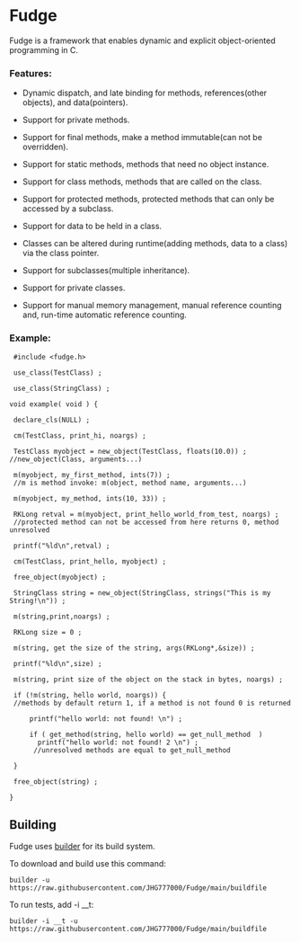 # Fudge

Fudge is a framework that enables dynamic and explicit object-oriented programming in C.

### Features:

* Dynamic dispatch, and late binding for methods, references(other objects), and data(pointers).

* Support for private methods.

* Support for final methods, make a method immutable(can not be overridden).

* Support for static methods, methods that need no object instance.

* Support for class methods, methods that are called on the class.

* Support for protected methods, protected methods that can only be accessed by a subclass.

* Support for data to be held in a class.

* Classes can be altered during runtime(adding methods, data to a class) via the class pointer.

* Support for subclasses(multiple inheritance).

* Support for private classes.

* Support for manual memory management, manual reference counting and, run-time automatic reference counting.

### Example:

     #include <fudge.h>

     use_class(TestClass) ;

     use_class(StringClass) ;

    void example( void ) {
    
     declare_cls(NULL) ;
    
     cm(TestClass, print_hi, noargs) ;
    
     TestClass myobject = new_object(TestClass, floats(10.0)) ; //new_object(Class, arguments...)
    
     m(myobject, my_first_method, ints(7)) ; 
     //m is method invoke: m(object, method name, arguments...)
    
     m(myobject, my_method, ints(10, 33)) ;
    
     RKLong retval = m(myobject, print_hello_world_from_test, noargs) ; 
     //protected method can not be accessed from here returns 0, method unresolved
    
     printf("%ld\n",retval) ;
    
     cm(TestClass, print_hello, myobject) ;
    
     free_object(myobject) ;
    
     StringClass string = new_object(StringClass, strings("This is my String!\n")) ;
    
     m(string,print,noargs) ;
     
     RKLong size = 0 ;
    
     m(string, get the size of the string, args(RKLong*,&size)) ;
    
     printf("%ld\n",size) ;
    
     m(string, print size of the object on the stack in bytes, noargs) ;
    
     if (!m(string, hello world, noargs)) { 
     //methods by default return 1, if a method is not found 0 is returned
        
         printf("hello world: not found! \n") ;
        
         if ( get_method(string, hello world) == get_null_method  ) 
           printf("hello world: not found! 2 \n") ; 
          //unresolved methods are equal to get_null_method
        
     }
    
     free_object(string) ;

    }


## Building

Fudge uses [builder][1] for its build system.

[1]:https://github.com/JHG777000/builder

To download and build use this command:


	builder -u https://raw.githubusercontent.com/JHG777000/Fudge/main/buildfile
	
To run tests, add -i __t:

	builder -i __t -u https://raw.githubusercontent.com/JHG777000/Fudge/main/buildfile